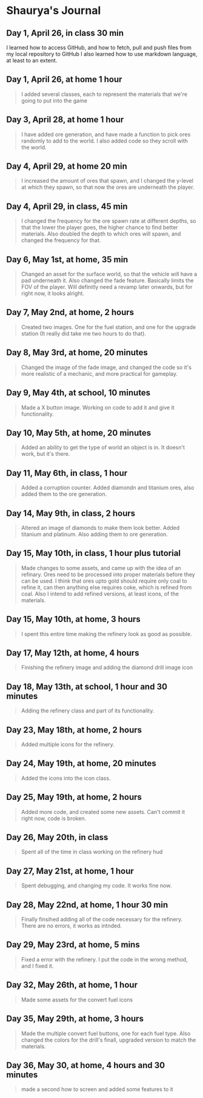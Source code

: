 # Shaurya's Journal

## Day 1, April 26, in class 30 min

<p> I learned how to access GitHub, and how to fetch, pull and push files from my local repository to GitHub I also learned how to use markdown
language, at least to an extent. </p>

## Day 1, April 26, at home 1 hour

> I added several classes, each to represent the materials that we're going to put into the game </p>

## Day 3, April 28, at home 1 hour

> I have added ore generation, and have made a function to pick ores randomly to add to the world. I also added code so they scroll with the world.

## Day 4, April 29, at home 20 min

> I increased the amount of ores that spawn, and I changed the y-level at which they spawn, so that now the ores are underneath the player.

## Day 4, April 29, in class, 45 min

> I changed the frequency for the ore spawn rate at different depths, so that the lower the player goes, the higher chance to find better materials. Also doubled the depth to which ores will spawn, and changed the frequency for that.

## Day 6, May 1st, at home, 35 min

> Changed an asset for the surface world, so that the vehicle will have a pad underneath it. Also changed the fade feature. Basically limits the FOV of the player. Will definitly need a revamp later onwards, but for right now, it looks alright.


## Day 7, May 2nd, at home, 2 hours

> Created two images. One for the fuel station, and one for the upgrade station (It really did take me two hours to do that). 

## Day 8, May 3rd, at home, 20 minutes

> Changed the image of the fade image, and changed the code so it's more realistic of a mechanic, and more practical for gameplay.

## Day 9, May 4th, at school, 10 minutes

> Made a X button image. Working on code to add it and give it functionality.

## Day 10, May 5th, at home, 20 minutes

> Added an ability to get the type of world an object is in. It doesn't work, but it's there.

## Day 11, May 6th, in class, 1 hour

> Added a corruption counter. Added diamondn and titanium ores, also added them to the ore generation.

## Day 14, May 9th, in class, 2 hours

> Altered an image of diamonds to make them look better. Added titanium and platinum. Also adding them to ore generation. 

## Day 15, May 10th, in class, 1 hour plus tutorial

> Made changes to some assets, and came up with the idea of an refinary. Ores need to be processed into proper materials before they can be used. I think that ores upto gold should require only coal to refine it, can then anything else requires coke, which is refined from coal. Also I intend to add refined versions, at least icons, of the materials.

## Day 15, May 10th, at home, 3 hours

> I spent this entire time making the refinery look as good as possible.


## Day 17, May 12th, at home, 4 hours

> Finishing the refinery image and adding the diamond drill image icon

## Day 18, May 13th, at school, 1 hour and 30 minutes

> Adding the refinery class and part of its functionality.

## Day 23, May 18th, at home, 2 hours

> Added multiple icons for the refinery.


## Day 24, May 19th, at home, 20 minutes

> Added the icons into the icon class.


## Day 25, May 19th, at home, 2 hours

> Added more code, and created some new assets. Can't commit it right now, code is broken.

## Day 26, May 20th, in class

> Spent all of the time in class working on the refinery hud

## Day 27, May 21st, at home, 1 hour

> Spent debugging, and changing my code. It works fine now.

## Day 28, May 22nd, at home, 1 hour 30 min

> Finally finsihed adding all of the code necessary for the refinery. There are no errors, it works as intnded.

## Day 29, May 23rd, at home, 5 mins

> Fixed a error with the refinery. I put the code in the wrong method, and I fixed it. 

## Day 32, May 26th, at home, 1 hour

> Made some assets for the convert fuel icons

## Day 35, May 29th, at home, 3 hours

> Made the multiple convert fuel buttons, one for each fuel type. Also changed the colors for the drill's finall, upgraded version to match the materials.

## Day 36, May 30, at home, 4 hours and 30 minutes

> made a second how to screen and added some features to it